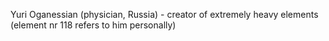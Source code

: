 Yuri Oganessian (physician, Russia) - creator of extremely heavy elements (element nr 118 refers to him personally)